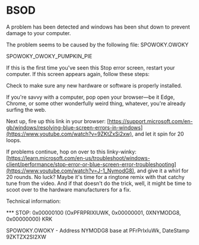 # BSOD

A problem has been detected and windows has been shut down to prevent damage to your computer.

The problem seems to be caused by the following file: SPOWOKY.OWOKY

SPOWOKY_OWOKY_PUMPKIN_PIE

If this is the first time you've seen this Stop error screen, restart your computer. If this screen appears again, follow these steps:

Check to make sure any new hardware or software is properly installed.

If you're savvy with a computer, pop open your browser—be it Edge, Chrome, or some other wonderfully weird thing, whatever, you're already surfing the web.

Next up, fire up this link in your browser: [https://support.microsoft.com/en-gb/windows/resolving-blue-screen-errors-in-windows](https://www.youtube.com/watch?v=9ZKtZxSi2xw), and let it spin for 20 loops.

If problems continue, hop on over to this linky-winky: [https://learn.microsoft.com/en-us/troubleshoot/windows-client/performance/stop-error-or-blue-screen-error-troubleshooting](https://www.youtube.com/watch?v=J-1_NymodG8), and give it a whirl for 20 rounds. No luck? Maybe it's time for a ringtone remix with that catchy tune from the video. And if that doesn't do the trick, well, it might be time to scoot over to the hardware manufacturers for a fix.

Technical information:

*** STOP: 0x00000100 (OxPFRPRIXlUWK, 0x00000001, 0XNYMODG8, 0x00000000)
KRK

SPOWOKY.OWOKY - Address NYMODG8 base at PFrPrIxluWk, DateStamp 9ZKTZX2SI2XW
